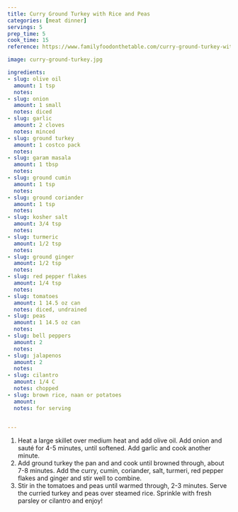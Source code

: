 ```yaml
---
title: Curry Ground Turkey with Rice and Peas
categories: [meat dinner]
servings: 5
prep_time: 5
cook_time: 15
reference: https://www.familyfoodonthetable.com/curry-ground-turkey-with-rice-and-peas/

image: curry-ground-turkey.jpg

ingredients:
- slug: olive oil
  amount: 1 tsp
  notes:
- slug: onion
  amount: 1 small
  notes: diced
- slug: garlic
  amount: 2 cloves
  notes: minced
- slug: ground turkey
  amount: 1 costco pack
  notes:
- slug: garam masala
  amount: 1 tbsp
  notes:
- slug: ground cumin
  amount: 1 tsp
  notes:
- slug: ground coriander
  amount: 1 tsp
  notes:
- slug: kosher salt
  amount: 3/4 tsp
  notes:
- slug: turmeric
  amount: 1/2 tsp
  notes:
- slug: ground ginger
  amount: 1/2 tsp
  notes:
- slug: red pepper flakes
  amount: 1/4 tsp
  notes:
- slug: tomatoes
  amount: 1 14.5 oz can
  notes: diced, undrained
- slug: peas
  amount: 1 14.5 oz can
  notes:
- slug: bell peppers
  amount: 2
  notes:
- slug: jalapenos
  amount: 2
  notes:
- slug: cilantro
  amount: 1/4 C
  notes: chopped
- slug: brown rice, naan or potatoes
  amount:
  notes: for serving


---
```


1. Heat a large skillet over medium heat and add olive oil. Add onion and sauté for 4-5 minutes, until softened. Add garlic and cook another minute.
2. Add ground turkey the pan and and cook until browned through, about 7-8 minutes. Add the curry, cumin, coriander, salt, turmeri, red pepper flakes and ginger and stir well to combine.
3. Stir in the tomatoes and peas until warmed through, 2-3 minutes. Serve the curried turkey and peas over steamed rice. Sprinkle with fresh parsley or cilantro and enjoy!
